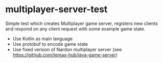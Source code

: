# multiplayer-server-test

Simple test which creates Multiplayer game server, registers new clients and respond on any client request with some example game state.
- Use Kotlin as main language
- Use protobuf to encode game state
- Use fixed version of Nardon multiplayer server (see https://github.com/temas-hub/java-game-server)
